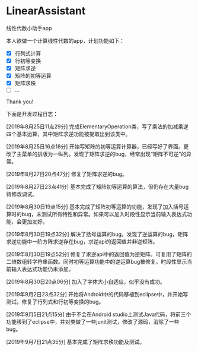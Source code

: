 # LinearAssistant
线性代数小助手app

本人欲做一个计算线性代数的app，计划功能如下：

- [x] 行列式计算
- [x] 行初等变换
- [x] 矩阵求逆
- [x] 矩阵的初等运算
- [x] 矩阵求秩
- [ ] ...

Thank you!

下面是开发过程日志：

[2019年8月25日11点29分] 完成ElementaryOperation类，写了乘法的加减乘逆四个基本运算，其中矩阵求逆功能被提取出到该类中。

[2019年8月25日16点18分] 开始写矩阵的初等运算计算器，已经写好了界面。更改了主菜单的排版为一纵列。发现了矩阵求逆的bug，经常出现“矩阵不可逆”的异常。

[2019年8月27日20点47分] 修复了矩阵求逆的bug。

[2019年8月27日23点41分] 基本完成了矩阵初等运算的算法，但仍存在大量bug待修改调试。

[2019年8月30日19点15分] 基本完成了矩阵初等运算的功能，发现了加入括号运算时的bug，未测试所有特性和异常。如果可以加入时段性显示当前输入表达式功能，会更加友好。

[2019年8月30日19点32分] 解决了括号运算的bug。发现了逆运算的bug，矩阵求逆功能中一阶方阵求逆存在bug，求逆api的返回值并非逆矩阵。

[2019年8月30日19点52分] 修复了求逆api中的返回值为逆矩阵。可复用了矩阵的二维数组转字符串函数。同时初等运算功能中的逆运算bug被修复。时段性显示当前输入表达式功能仍未添加。

[2019年8月30日20点06分] 加入了字体大小自适应，似乎没有成功。

[2019年9月2日23点32分] 开始将Android中的代码移植到eclipse中，并开始写测试。修复了行列式和行初等变换的bug。

[2019年9月5日21点15分] 由于不会在Android studio上测试Java代码，将前三个功能移到了eclipse中，并对类做了一些junit测试，修改了源码，消除了一些bug。

[2019年9月7日21点35分] 基本完成了矩阵求秩功能及测试。


